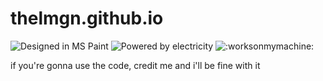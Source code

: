 # thelmgn.github.io

![Designed in MS Paint](https://forthebadge.com/images/badges/designed-in-ms-paint.svg) ![Powered by electricity](https://forthebadge.com/images/badges/powered-by-electricity.svg) ![:worksonmymachine:](https://forthebadge.com/images/badges/60-percent-of-the-time-works-every-time.svg) 

if you're gonna use the code, credit me and i'll be fine with it
 
